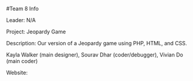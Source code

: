 #Team 8 Info

Leader: N/A

Project: Jeopardy Game

Description: Our version of a Jeopardy game using PHP, HTML, and CSS.

Kayla Walker (main designer), Sourav Dhar (coder/debugger), Vivian Do (main coder)

Website: 
